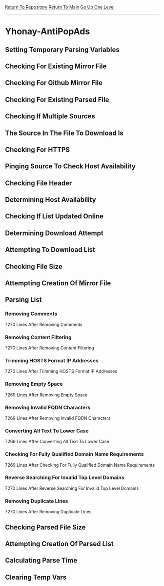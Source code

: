 [Return To Repository](https://github.com/deathbybandaid/piholeparser/)
[Return To Main](https://github.com/deathbybandaid/piholeparser/blob/master/RecentRunLogs/Mainlog.md)
[Go Up One Level](https://github.com/deathbybandaid/piholeparser/blob/master/RecentRunLogs/TopLevelScripts/30-Processing-External-Blacklists.md)
____________________________________
# Yhonay-AntiPopAds
## Setting Temporary Parsing Variables
## Checking For Existing Mirror File
## Checking For Github Mirror File
## Checking For Existing Parsed File
## Checking If Multiple Sources
## The Source In The File To Download Is
## Checking For HTTPS
## Pinging Source To Check Host Availability
## Checking File Header
## Determining Host Availability
## Checking If List Updated Online
## Determining Download Attempt
## Attempting To Download List
## Checking File Size
## Attempting Creation Of Mirror File
## Parsing List
### Removing Comments
7270 Lines After Removing Comments
### Removing Content Filtering
7270 Lines After Removing Content Filtering
### Trimming HOSTS Format IP Addresses
7270 Lines After Trimming HOSTS Format IP Addresses
### Removing Empty Space
7269 Lines After Removing Empty Space
### Removing Invalid FQDN Characters
7269 Lines After Removing Invalid FQDN Characters
### Converting All Text To Lower Case
7269 Lines After Converting All Text To Lower Case
### Checking For Fully Qualified Domain Name Requirements
7269 Lines After Checking For Fully Qualified Domain Name Requirements
### Reverse Searching For Invalid Top Level Domains
7270 Lines After Reverse Searching For Invalid Top Level Domains
### Removing Duplicate Lines
7270 Lines After Removing Duplicate Lines
## Checking Parsed File Size
## Attempting Creation Of Parsed List
## Calculating Parse Time
## Clearing Temp Vars
